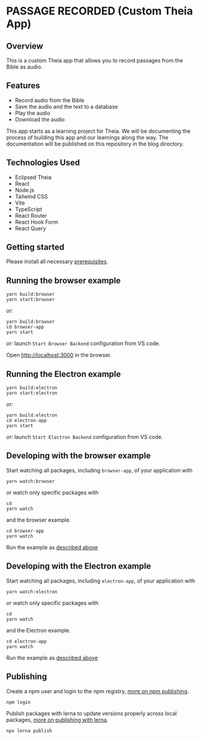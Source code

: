 # PASSAGE RECORDED (Custom Theia App)

## Overview

This is a custom Theia app that allows you to record passages from the Bible as audio.

## Features

- Record audio from the Bible
- Save the audio and the text to a database
- Play the audio
- Download the audio

This app starts as a learning project for Theia. We will be documenting the process of building this app and our learnings along the way. The documentation will be published on this repository in the blog directory.

## Technologies Used

- Eclipsed Theia
- React
- Node.js
- Tailwind CSS
- Vite
- TypeScript
- React Router
- React Hook Form
- React Query

## Getting started

Please install all necessary [prerequisites](https://github.com/eclipse-theia/theia/blob/master/doc/Developing.md#prerequisites).

## Running the browser example

    yarn build:browser
    yarn start:browser

*or:*

    yarn build:browser
    cd browser-app
    yarn start

*or:* launch `Start Browser Backend` configuration from VS code.

Open <http://localhost:3000> in the browser.

## Running the Electron example

    yarn build:electron
    yarn start:electron

*or:*

    yarn build:electron
    cd electron-app
    yarn start

*or:* launch `Start Electron Backend` configuration from VS code.

## Developing with the browser example

Start watching all packages, including `browser-app`, of your application with

    yarn watch:browser

*or* watch only specific packages with

    cd 
    yarn watch

and the browser example.

    cd browser-app
    yarn watch

Run the example as [described above](#running-the-browser-example)

## Developing with the Electron example

Start watching all packages, including `electron-app`, of your application with

    yarn watch:electron

*or* watch only specific packages with

    cd 
    yarn watch

and the Electron example.

    cd electron-app
    yarn watch

Run the example as [described above](#running-the-electron-example)

## Publishing

Create a npm user and login to the npm registry, [more on npm publishing](https://docs.npmjs.com/getting-started/publishing-npm-packages).

    npm login

Publish packages with lerna to update versions properly across local packages, [more on publishing with lerna](https://github.com/lerna/lerna#publish).

    npx lerna publish
